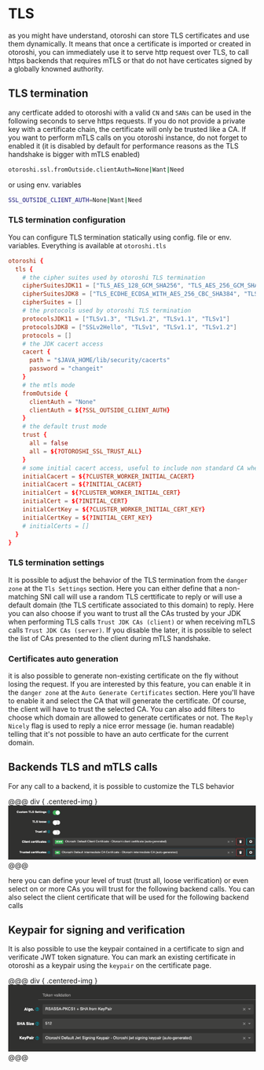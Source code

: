# TLS

as you might have understand, otoroshi can store TLS certificates and use them dynamically. It means that once a certificate is imported or created in otoroshi, you can immediately use it to serve http request over TLS, to call https backends that requires mTLS or that do not have certicates signed by a globally knowned authority.

## TLS termination

any certficate added to otoroshi with a valid `CN` and `SANs` can be used in the following seconds to serve https requests. If you do not provide a private key with a certificate chain, the certificate will only be trusted like a CA. If you want to perform mTLS calls on you otoroshi instance, do not forget to enabled it (it is disabled by default for performance reasons as the TLS handshake is bigger with mTLS enabled)

```sh
otoroshi.ssl.fromOutside.clientAuth=None|Want|Need
```

or using env. variables

```sh
SSL_OUTSIDE_CLIENT_AUTH=None|Want|Need
```

### TLS termination configuration

You can configure TLS termination statically using config. file or env. variables. Everything is available at `otoroshi.tls`

```conf
otoroshi {
  tls {
    # the cipher suites used by otoroshi TLS termination
    cipherSuitesJDK11 = ["TLS_AES_128_GCM_SHA256", "TLS_AES_256_GCM_SHA384", "TLS_ECDHE_ECDSA_WITH_AES_256_GCM_SHA384", "TLS_ECDHE_ECDSA_WITH_AES_128_GCM_SHA256", "TLS_ECDHE_RSA_WITH_AES_256_GCM_SHA384", "TLS_RSA_WITH_AES_256_GCM_SHA384", "TLS_ECDH_ECDSA_WITH_AES_256_GCM_SHA384", "TLS_ECDH_RSA_WITH_AES_256_GCM_SHA384", "TLS_DHE_RSA_WITH_AES_256_GCM_SHA384", "TLS_DHE_DSS_WITH_AES_256_GCM_SHA384", "TLS_ECDHE_RSA_WITH_AES_128_GCM_SHA256", "TLS_RSA_WITH_AES_128_GCM_SHA256", "TLS_ECDH_ECDSA_WITH_AES_128_GCM_SHA256", "TLS_ECDH_RSA_WITH_AES_128_GCM_SHA256", "TLS_DHE_RSA_WITH_AES_128_GCM_SHA256", "TLS_DHE_DSS_WITH_AES_128_GCM_SHA256", "TLS_ECDHE_ECDSA_WITH_AES_256_CBC_SHA384", "TLS_ECDHE_RSA_WITH_AES_256_CBC_SHA384", "TLS_RSA_WITH_AES_256_CBC_SHA256", "TLS_ECDH_ECDSA_WITH_AES_256_CBC_SHA384", "TLS_ECDH_RSA_WITH_AES_256_CBC_SHA384", "TLS_DHE_RSA_WITH_AES_256_CBC_SHA256", "TLS_DHE_DSS_WITH_AES_256_CBC_SHA256", "TLS_ECDHE_ECDSA_WITH_AES_256_CBC_SHA", "TLS_ECDHE_RSA_WITH_AES_256_CBC_SHA", "TLS_RSA_WITH_AES_256_CBC_SHA", "TLS_ECDH_ECDSA_WITH_AES_256_CBC_SHA", "TLS_ECDH_RSA_WITH_AES_256_CBC_SHA", "TLS_DHE_RSA_WITH_AES_256_CBC_SHA", "TLS_DHE_DSS_WITH_AES_256_CBC_SHA", "TLS_ECDHE_ECDSA_WITH_AES_128_CBC_SHA256", "TLS_ECDHE_RSA_WITH_AES_128_CBC_SHA256", "TLS_RSA_WITH_AES_128_CBC_SHA256", "TLS_ECDH_ECDSA_WITH_AES_128_CBC_SHA256", "TLS_ECDH_RSA_WITH_AES_128_CBC_SHA256", "TLS_DHE_RSA_WITH_AES_128_CBC_SHA256", "TLS_DHE_DSS_WITH_AES_128_CBC_SHA256", "TLS_ECDHE_ECDSA_WITH_AES_128_CBC_SHA", "TLS_ECDHE_RSA_WITH_AES_128_CBC_SHA", "TLS_RSA_WITH_AES_128_CBC_SHA", "TLS_ECDH_ECDSA_WITH_AES_128_CBC_SHA", "TLS_ECDH_RSA_WITH_AES_128_CBC_SHA", "TLS_DHE_RSA_WITH_AES_128_CBC_SHA", "TLS_DHE_DSS_WITH_AES_128_CBC_SHA", "TLS_EMPTY_RENEGOTIATION_INFO_SCSV"]
    cipherSuitesJDK8 = ["TLS_ECDHE_ECDSA_WITH_AES_256_CBC_SHA384", "TLS_ECDHE_RSA_WITH_AES_256_CBC_SHA384", "TLS_RSA_WITH_AES_256_CBC_SHA256", "TLS_ECDH_ECDSA_WITH_AES_256_CBC_SHA384", "TLS_ECDH_RSA_WITH_AES_256_CBC_SHA384", "TLS_DHE_RSA_WITH_AES_256_CBC_SHA256", "TLS_DHE_DSS_WITH_AES_256_CBC_SHA256", "TLS_ECDHE_ECDSA_WITH_AES_256_CBC_SHA", "TLS_ECDHE_RSA_WITH_AES_256_CBC_SHA", "TLS_RSA_WITH_AES_256_CBC_SHA", "TLS_ECDH_ECDSA_WITH_AES_256_CBC_SHA", "TLS_ECDH_RSA_WITH_AES_256_CBC_SHA", "TLS_DHE_RSA_WITH_AES_256_CBC_SHA", "TLS_DHE_DSS_WITH_AES_256_CBC_SHA", "TLS_ECDHE_ECDSA_WITH_AES_128_CBC_SHA256", "TLS_ECDHE_RSA_WITH_AES_128_CBC_SHA256", "TLS_RSA_WITH_AES_128_CBC_SHA256", "TLS_ECDH_ECDSA_WITH_AES_128_CBC_SHA256", "TLS_ECDH_RSA_WITH_AES_128_CBC_SHA256", "TLS_DHE_RSA_WITH_AES_128_CBC_SHA256", "TLS_DHE_DSS_WITH_AES_128_CBC_SHA256", "TLS_ECDHE_ECDSA_WITH_AES_128_CBC_SHA", "TLS_ECDHE_RSA_WITH_AES_128_CBC_SHA", "TLS_RSA_WITH_AES_128_CBC_SHA", "TLS_ECDH_ECDSA_WITH_AES_128_CBC_SHA", "TLS_ECDH_RSA_WITH_AES_128_CBC_SHA", "TLS_DHE_RSA_WITH_AES_128_CBC_SHA", "TLS_DHE_DSS_WITH_AES_128_CBC_SHA", "TLS_ECDHE_ECDSA_WITH_AES_256_GCM_SHA384", "TLS_ECDHE_ECDSA_WITH_AES_128_GCM_SHA256", "TLS_ECDHE_RSA_WITH_AES_256_GCM_SHA384", "TLS_RSA_WITH_AES_256_GCM_SHA384", "TLS_ECDH_ECDSA_WITH_AES_256_GCM_SHA384", "TLS_ECDH_RSA_WITH_AES_256_GCM_SHA384", "TLS_DHE_RSA_WITH_AES_256_GCM_SHA384", "TLS_DHE_DSS_WITH_AES_256_GCM_SHA384", "TLS_ECDHE_RSA_WITH_AES_128_GCM_SHA256", "TLS_RSA_WITH_AES_128_GCM_SHA256", "TLS_ECDH_ECDSA_WITH_AES_128_GCM_SHA256", "TLS_ECDH_RSA_WITH_AES_128_GCM_SHA256", "TLS_DHE_RSA_WITH_AES_128_GCM_SHA256", "TLS_DHE_DSS_WITH_AES_128_GCM_SHA256", "TLS_ECDHE_ECDSA_WITH_3DES_EDE_CBC_SHA", "TLS_ECDHE_RSA_WITH_3DES_EDE_CBC_SHA", "SSL_RSA_WITH_3DES_EDE_CBC_SHA", "TLS_ECDH_ECDSA_WITH_3DES_EDE_CBC_SHA", "TLS_ECDH_RSA_WITH_3DES_EDE_CBC_SHA", "SSL_DHE_RSA_WITH_3DES_EDE_CBC_SHA", "SSL_DHE_DSS_WITH_3DES_EDE_CBC_SHA", "TLS_EMPTY_RENEGOTIATION_INFO_SCSV"]
    cipherSuites = []
    # the protocols used by otoroshi TLS termination
    protocolsJDK11 = ["TLSv1.3", "TLSv1.2", "TLSv1.1", "TLSv1"]
    protocolsJDK8 = ["SSLv2Hello", "TLSv1", "TLSv1.1", "TLSv1.2"]
    protocols = []
    # the JDK cacert access
    cacert {
      path = "$JAVA_HOME/lib/security/cacerts"
      password = "changeit"
    }
    # the mtls mode
    fromOutside {
      clientAuth = "None"
      clientAuth = ${?SSL_OUTSIDE_CLIENT_AUTH}
    }
    # the default trust mode
    trust {
      all = false
      all = ${?OTOROSHI_SSL_TRUST_ALL}
    }
    # some initial cacert access, useful to include non standard CA when starting (file paths)
    initialCacert = ${?CLUSTER_WORKER_INITIAL_CACERT}
    initialCacert = ${?INITIAL_CACERT}
    initialCert = ${?CLUSTER_WORKER_INITIAL_CERT}
    initialCert = ${?INITIAL_CERT}
    initialCertKey = ${?CLUSTER_WORKER_INITIAL_CERT_KEY}
    initialCertKey = ${?INITIAL_CERT_KEY}
    # initialCerts = [] 
  }
}
```


### TLS termination settings

It is possible to adjust the behavior of the TLS termination from the `danger zone` at the `Tls Settings` section. Here you can either define that a non-matching SNI call will use a random TLS certtificate to reply or will use a default domain (the TLS certificate associated to this domain) to reply. Here you can also choose if you want to trust all the CAs trusted by your JDK when performing TLS calls `Trust JDK CAs (client)` or when receiving mTLS calls `Trust JDK CAs (server)`. If you disable the later, it is possible to select the list of CAs presented to the client during mTLS handshake.

### Certificates auto generation

it is also possible to generate non-existing certificate on the fly without losing the request. If you are interested by this feature, you can enable it in the `danger zone` at the `Auto Generate Certificates` section. Here you'll have to enable it and select the CA that will generate the certificate. Of course, the client will have to trust the selected CA. You can also add filters to choose which domain are allowed to generate certificates or not. The `Reply Nicely` flag is used to reply a nice error message (ie. human readable) telling that it's not possible to have an auto certficate for the current domain. 

## Backends TLS and mTLS calls

For any call to a backend, it is possible to customize the TLS behavior 

@@@ div { .centered-img }
<img src="../imgs/tls-call-settings.png" />
@@@

here you can define your level of trust (trust all, loose verification) or even select on or more CAs you will trust for the following backend calls. You can also select the client certificate that will be used for the following backend calls

## Keypair for signing and verification

It is also possible to use the keypair contained in a certificate to sign and verificate JWT token signature. You can mark an existing certificate in otoroshi as a keypair using the `keypair` on the certificate page.

@@@ div { .centered-img }
<img src="../imgs/jwt-token-keypair-validation.png" />
@@@
